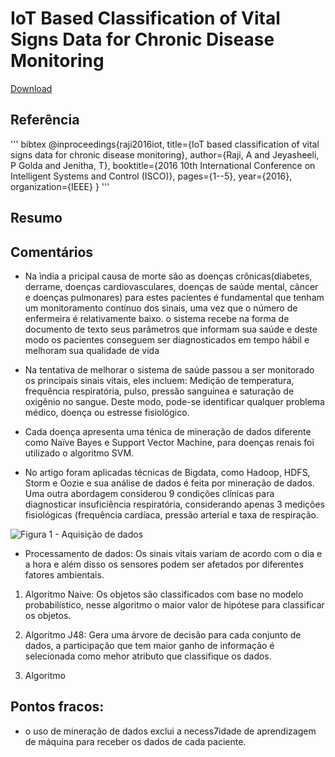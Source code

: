 
# IoT Based Classification of Vital Signs Data for Chronic Disease Monitoring

[Download](https://sci-hub.se/https://doi.org/10.1109/ISCO.2016.7727048)


## Referência
''' bibtex
@inproceedings{raji2016iot,
  title={IoT based classification of vital signs data for chronic disease monitoring},
  author={Raji, A and Jeyasheeli, P Golda and Jenitha, T},
  booktitle={2016 10th International Conference on Intelligent Systems and Control (ISCO)},
  pages={1--5},
  year={2016},
  organization={IEEE}
}
'''

## Resumo



## Comentários

- Na ìndia a pricipal causa de morte são as doenças crônicas(diabetes, derrame, doenças cardiovasculares, doenças de saúde mental, cãncer e doenças pulmonares) para estes pacientes é fundamental que tenham um monitoramento contínuo dos sinais, uma vez que o número de enfermeira é relativamente baixo. o sistema recebe na forma de documento de texto seus parâmetros que informam sua saúde e deste modo os pacientes conseguem ser diagnosticados em tempo hábil e melhoram sua qualidade de vida

- Na tentativa de melhorar o sistema de saúde passou a ser monitorado os principais sinais vitais, eles incluem: Medição de temperatura, frequência respiratória, pulso, pressão sanguínea e saturação de oxigênio no sangue. Deste modo, pode-se identificar qualquer problema médico, doença ou estresse fisiológico.

- Cada doença apresenta uma ténica de mineração de dados diferente como Naïve Bayes e Support Vector Machine, para doenças renais foi utilizado o algoritmo SVM.

- No artigo foram aplicadas técnicas de Bigdata, como Hadoop, HDFS, Storm e Oozie e sua análise de dados é feita por mineração de dados. Uma outra abordagem considerou 9 condições clínicas para diagnosticar insuficiência respiratória, considerando apenas 3 medições fisiológicas (frequência cardíaca, pressão arterial e taxa de respiração.

![Figura 1 - Aquisição de dados](C:\Users\Usuário\Documents\Figuras\Figura1.png)

- Processamento de dados: Os sinais vitais variam de acordo com o dia e a hora e além disso os sensores podem ser afetados por diferentes fatores ambientais.

 1. Algoritmo Naive: Os objetos são classificados com base no modelo probabilístico, nesse algoritmo o maior valor de hipótese para classificar os objetos.

 2. Algoritmo J48: Gera uma árvore de decisão para cada conjunto de dados, a participação que tem maior ganho de informação é selecionada como mehor atributo que classifique os dados.

 3. Algoritmo 

## Pontos fracos:

- o uso de mineração de dados exclui a necess7idade de aprendizagem de máquina para receber os dados de cada paciente.